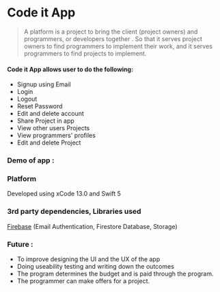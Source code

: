 # Code it App
> A platform is a project to bring  the client (project owners) and programmers, or developers together . So that it serves project owners to find programmers to implement their work, and it serves programmers to find projects to implement.

#### Code it App allows user to do the following:

- Signup using Email
- Login
- Logout
- Reset Password
- Edit and delete  account
- Share Project in app
- View other users Projects
- View programmers' profiles
- Edit and delete  Project


### Demo of app :



### Platform
Developed using xCode 13.0 and Swift 5

### 3rd party dependencies, Libraries used 

[Firebase](https://firebase.google.com/) (Email Authentication, Firestore Database, Storage)


### Future :


- To improve designing the UI and the UX of the app
- Doing  useability testing and writing down the outcomes
- The program determines the budget and is paid through the program.
- The programmer can make offers for a project.

